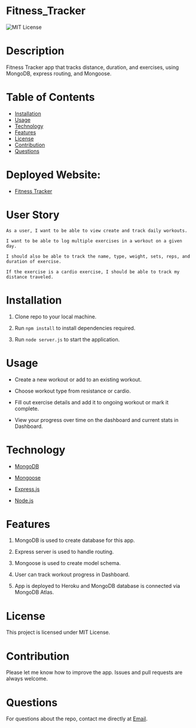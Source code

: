# Fitness_Tracker

![MIT License](https://img.shields.io/badge/license-MIT-green)

# Description

Fitness Tracker app that tracks distance, duration, and exercises, using MongoDB, express routing, and Mongoose.

# Table of Contents

- [Installation](#installation)
- [Usage](#usage)
- [Technology](#technology)
- [Features](#features)
- [License](#license)
- [Contribution](#contribution)
- [Questions](#questions)

# Deployed Website:

- [Fitness Tracker](https://hidden-mountain-41391.herokuapp.com/)

# User Story

```
As a user, I want to be able to view create and track daily workouts.

I want to be able to log multiple exercises in a workout on a given day.

I should also be able to track the name, type, weight, sets, reps, and duration of exercise.

If the exercise is a cardio exercise, I should be able to track my distance traveled.
```

# Installation

1. Clone repo to your local machine.

2. Run `npm install` to install dependencies required.

3. Run `node server.js` to start the application.

# Usage

- Create a new workout or add to an existing workout.

- Choose workout type from resistance or cardio.

- Fill out exercise details and add it to ongoing workout or mark it complete.

- View your progress over time on the dashboard and current stats in Dashboard.

# Technology

- [MongoDB](https://www.mongodb.com/)

- [Mongoose](https://mongoosejs.com/)

- [Express.js](https://expressjs.com/)

- [Node.js](https://nodejs.org/en/)

# Features

1. MongoDB is used to create database for this app.

2. Express server is used to handle routing.

3. Mongoose is used to create model schema.

4. User can track workout progress in Dashboard.

5. App is deployed to Heroku and MongoDB database is connected via MongoDB Atlas.

# License

This project is licensed under MIT License.

# Contribution

Please let me know how to improve the app. Issues and pull requests are always welcome.

# Questions

For questions about the repo,
contact me directly at [Email](bernal1307@gmail.com).
